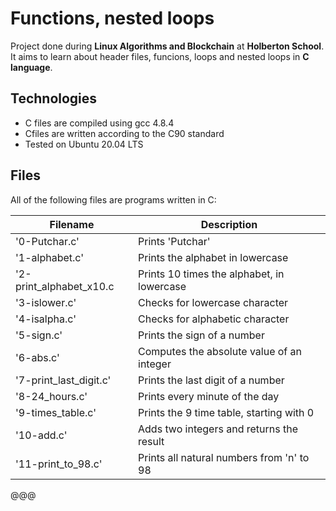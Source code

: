 # Functions, nested loops

Project done during **Linux Algorithms and Blockchain** at **Holberton School**. It aims to learn about header files, funcions, loops and nested loops in **C language**.

## Technologies
* C files are compiled using gcc 4.8.4
* Cfiles are written according to the C90 standard
* Tested on Ubuntu 20.04 LTS

## Files
All of the following files are programs written in C:

| Filename | Description |
| -------- | ----------- |
| '0-Putchar.c' | Prints 'Putchar' |
| '1-alphabet.c' | Prints the alphabet in lowercase |
| '2-print_alphabet_x10.c | Prints 10 times the alphabet, in lowercase |
| '3-islower.c' | Checks for lowercase character |
| '4-isalpha.c' | Checks for alphabetic character |
| '5-sign.c' | Prints the sign of a number |
| '6-abs.c' | Computes the absolute value of an integer |
| '7-print_last_digit.c' | Prints the last digit of a number |
| '8-24_hours.c' | Prints every minute of the day |
| '9-times_table.c' | Prints the 9 time table, starting with 0 |
| '10-add.c' | Adds two integers and returns the result |
| '11-print_to_98.c' | Prints all natural numbers from 'n' to 98 |
@@@
